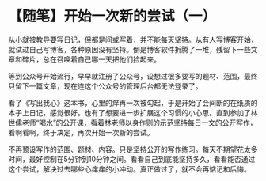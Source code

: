 # 【随笔】开始一次新的尝试（一）

从小就被教导要写日记，但都是间或写着，并不能每天坚持。从有人写博客开始，就试过自己写博客，各种原因没有坚持。倒是博客软件折腾了一堆，残留下一些文章和碎片，总在召唤着自己哪一天把他们捡起来。

等到公众号开始流行，早早就注册了公众号，设想过很多要写的题材、范围，最终只留下一篇文章，现在连这个公众号的管理后台都无法登录了。

看了《写出我心》这本书，心里的痒再一次被勾起，于是开始了会间断的在纸质的本子上日记，感觉很好。也有了想要进一步扩展这个习惯的小心思。直到参加了林世儒老师“喝水”的公开课，看着林老师以身作则的示范坚持每日一文的公开写作，看啊看啊，终于决定，再次开始一次新的尝试。

不再预设写作的范围、题材、内容。只是坚持公开的写作练习。每天不期望花太多时间，最好控制在5分钟到10分钟之间。看看自己到底能坚持多久，看看能否通过这个尝试，解决过去哪些心痒痒的小冲动。真正做过了，就不会再惦记和后悔。